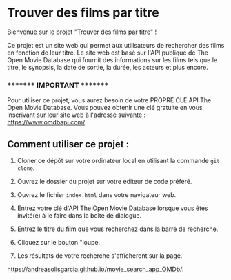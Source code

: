 # Trouver des films par titre

Bienvenue sur le projet "Trouver des films par titre" !

Ce projet est un site web qui permet aux utilisateurs de rechercher des films en fonction de leur titre. Le site web est basé sur l'API publique de The Open Movie Database qui fournit des informations sur les films tels que le titre, le synopsis, la date de sortie, la durée, les acteurs et plus encore.

### *******  IMPORTANT  *******

Pour utiliser ce projet, vous aurez besoin de votre PROPRE CLE API The Open Movie Database. Vous pouvez obtenir une clé gratuite en vous inscrivant sur leur site web à l'adresse suivante : https://www.omdbapi.com/.

## Comment utiliser ce projet :

1. Cloner ce dépôt sur votre ordinateur local en utilisant la commande `git clone`.

2. Ouvrez le dossier du projet sur votre éditeur de code préféré.

3. Ouvrez le fichier `index.html` dans votre navigateur web.

4. Entrez votre clé d'API The Open Movie Database lorsque vous êtes invité(e) à le faire dans la boîte de dialogue.

5. Entrez le titre du film que vous recherchez dans la barre de recherche.

6. Cliquez sur le bouton "loupe.

7. Les résultats de votre recherche s'afficheront sur la page.

https://andreasolisgarcia.github.io/movie_search_app_OMDb/.

